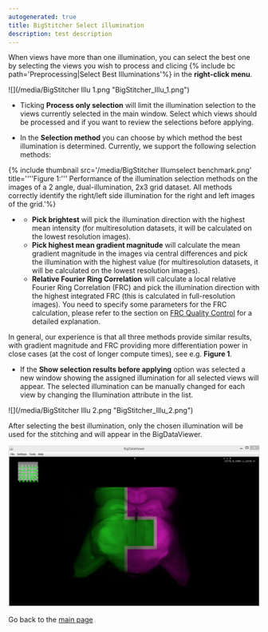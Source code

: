 ```yaml
---
autogenerated: true
title: BigStitcher Select illumination
description: test description
---
```


When views have more than one illumination, you can select the best one by selecting the views you wish to process and clicing {% include bc path='Preprocessing|Select Best Illuminations'%} in the **right-click menu**.

![](/media/BigStitcher Illu 1.png "BigStitcher_Illu_1.png")

-   Ticking **Process only selection** will limit the illumination selection to the views currently selected in the main window. Select which views should be processed and if you want to review the selections before applying.

<!-- -->

-   In the **Selection method** you can choose by which method the best illumination is determined. Currently, we support the following selection methods:

{% include thumbnail src='/media/BigStitcher Illumselect benchmark.png' title='\'\'\'Figure 1:\'\'\' Performance of the illumination selection methods on the images of a 2 angle, dual-illumination, 2x3 grid dataset. All methods correctly identify the right/left side illumination for the right and left images of the grid.'%}

-   -   **Pick brightest** will pick the illumination direction with the highest mean intensity (for multiresolution datasets, it will be calculated on the lowest resolution images).
    -   **Pick highest mean gradient magnitude** will calculate the mean gradient magnitude in the images via central differences and pick the illumination with the highest value (for multiresolution datasets, it will be calculated on the lowest resolution images).
    -   **Relative Fourier Ring Correlation** will calculate a local relative Fourier Ring Correlation (FRC) and pick the illumination direction with the highest integrated FRC (this is calculated in full-resolution images). You need to specify some parameters for the FRC calculation, please refer to the section on [FRC Quality Control](BigStitcher_FRC_Quality_Control) for a detailed explanation.

In general, our experience is that all three methods provide similar results, with gradient magnitude and FRC providing more differentiation power in close cases (at the cost of longer compute times), see e.g. **Figure 1**.

-   If the **Show selection results before applying** option was selected a new window showing the assigned illumination for all selected views will appear. The selected illumination can be manually changed for each view by changing the Illumination attribute in the list.

![](/media/BigStitcher Illu 2.png "BigStitcher_Illu_2.png")

After selecting the best illumination, only the chosen illumination will be used for the stitching and will appear in the BigDataViewer.

<img src="/media/BigStitcher Illu 3.png" width="800"/>

Go back to the [main page](BigStitcher#Documentation)
